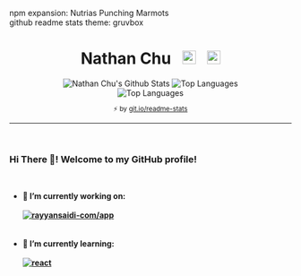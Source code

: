  <div align="center">
  <p align="left">
   npm expansion: Nutrias Punching Marmots
   <br />
   github readme stats theme: gruvbox
  </p>
  <h1 align="center">
    Nathan Chu&nbsp;&nbsp;&nbsp;<a href="https://nathanchu.com/"><img height="24" width="24" src="https://raw.githubusercontent.com/nthnchu/nthnchu/master/assets/link.svg" /></a>&nbsp;&nbsp;&nbsp;<a href="https://github.com/nthnchu"><img height="24" width="24" src="https://raw.githubusercontent.com/nthnchu/nthnchu/master/assets/github-mark.svg" /></a></h1>
  <div>
    <img alt="Nathan Chu's Github Stats" src="https://github-readme-stats.nthnchu.vercel.app/api?username=nthnchu&cache_seconds=1800&count_private=true&include_all_commits=true&line_height=27&theme=gruvbox&show_icons=true" />
    <img alt="Top Languages" src="https://github-readme-stats.nthnchu.vercel.app/api/top-langs?username=nthnchu&cache_seconds=1800&theme=gruvbox" />
    <br />
    <img alt="Top Languages" src="https://github-readme-stats.nthnchu.vercel.app/api/wakatime?username=nthnchu&cache_seconds=1800&layout=compact&theme=gruvbox" />
    <sub><p align="center">⚡️ by <a target="_blank" href="https://git.io/readme-stats">git.io/readme-stats</a></p></sub>
  </div>
</div>
<hr />
<br />
<div>
 <h3>Hi There 👋! Welcome to my GitHub profile!</h3>
 <br />
 <b>
  <ul>
   <li>
    🔭 I’m currently working on:
    <br />
    <br />
    <a href="https://github.com/rayyansaidi-com/app"><img alt="rayyansaidi-com/app" src="https://github-readme-stats.nthnchu.vercel.app/api/pin?username=rayyansaidi-com&repo=app&show_owner=true&cache_seconds=1800&theme=gruvbox" /></a>
   </li>
   <br />
   <br />
   <li>
    🌱 I’m currently learning:
    <br />
    <br />
    <a href="https://github.com/facebook/react"><img alt="react" src="https://github-readme-stats.nthnchu.vercel.app/api/pin?username=facebook&repo=react&cache_seconds=1800&theme=gruvbox" /></a>
   </li>
   <!--<li>
    👯 I’m looking to collaborate on ...
   </li>
   <li>
    🤔 I’m looking for help with ...
   </li>
   <li>
    💬 Ask me about ...
   </li>
   <li>
    📫 How to reach me: ...
   </li>
   <li>
    😄 Pronouns: ...
   </li>
   <li>
    ⚡ Fun fact: ...
   </li>-->
  </ul>
 </b>
</div>
<!--
**nthnchu/nthnchu** is a ✨ _special_ ✨ repository because its `README.md` (this file) appears on your GitHub profile.

Here are some ideas to get you started:

- 🔭 I’m currently working on ...
- 🌱 I’m currently learning ...
- 👯 I’m looking to collaborate on ...
- 🤔 I’m looking for help with ...
- 💬 Ask me about ...
- 📫 How to reach me: ...
- 😄 Pronouns: ...
- ⚡ Fun fact: ...
-->
